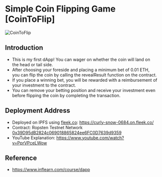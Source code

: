 # Simple Coin Flipping Game [CoinToFlip]
![CoinToFlip](https://user-images.githubusercontent.com/41055141/151758670-fafd710e-a819-418a-9392-5b6b9432ac7b.png)
## Introduction
* This is my first dApp! You can wager on whether the coin will land on the head or tail side.
* After choosing your foreside and placing a minimum bet of 0.01 ETH, you can flip the coin by calling the revealResult function on the contract.
* If you place a winning bet, you will be rewarded with a reimbursement of your investment to the contract.
* You can remove your betting position and receive your investment even before flipping the coin by completing the transaction.
## Deployment Address
* Deployed on IPFS using [fleek.co](fleek.co): https://curly-snow-0684.on.fleek.co/
* Contract: Ropsten Testnet Network [0x39D95dB2824c069018865824ee6FC0D7639d9359](https://etherscan.io/address/0x39D95dB2824c069018865824ee6FC0D7639d9359)
* YouTube Explanation: https://www.youtube.com/watch?v=PprVPceLWow

## Reference
* https://www.inflearn.com/course/dapp